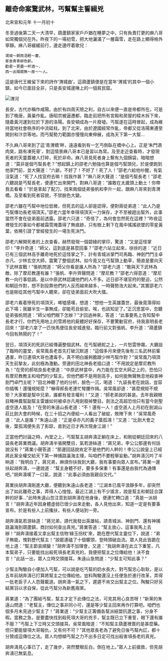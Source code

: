 ## 離奇命案驚武林，丐幫幫主誓緝兇

北宋宣和元年 十一月初十

冬至過後第二天一大清早，葫蘆鎮家家戶戶猶在睡夢之中，只有負責打更的麻八哥如常獨個兒在外。昨夜下的一場初雪，把大地灑滿了一層霜雪，走在路上顯得格外寧靜。麻八哥緩緩前行，邊走邊哼着歌兒：

```
渭城～朝雨浥輕～塵，
客舍青青柳色新。
勸君～更盡一杯酒～，
西～出陽關無～故～～人。
```

這是唐代王維留下來的詩作‘渭城曲’。這葫蘆鎮便是在當年‘渭城’的其中一個小鎮，如今已面目全非，只是長安城邊陲上的一個貧民窟。

![渭河](http://i58.tinypic.com/qpnsye.jpg)

長安，古代亦稱作咸陽。由於有四周天險之利，自古以來便一直是帝都所在。可是到了晚唐，黃巢作亂。唐昭宗被逼遷都，臨走前把所有宮殿和房屋的樑木拆下來，隨着黃河運到位於下游的洛陽。長安頓成為一片廢墟。丐幫遂在這時冒起，成為維持當地社會秩序的中流砥柱。到了北宋，由於遼國經常作亂，帝都又從洛陽東遷至開封和汴京等地。而丐幫勢力範圍亦慢慢向東伸展，成為天下第一大幫...

不久麻八哥來到了這‘青渭橋’畔，遠遠看到有一乞丐倒臥在橋中心上。正是‘朱門酒肉臭，路有凍死骨’，對這情景麻八哥本已是習以為常。及至走近查看時，才發現死者的天靈蓋被人打碎，死於非命。麻八哥見死者身上繫有九個錦袋，暗暗想道：“莫非是個丐幫長老？”想起鎮上的邵老六勉強也算是個丐幫頭兒，於是便跑到他家門前，並大聲道：“六爺，不好了！不好了！死了人！”邵老六給他吵醒，有氣沒氣道：“死了人找官府去嘛！找我作甚？”麻八哥大聲道：“是個丐幫長老！”邵老六聽說是丐幫長老，便連忙出來開門，對麻八哥道：“誰敢在太歲頭上動土！你帶我去看看！”於是拿起了配刀，找來兩個徒弟張帆和李升一起，跟麻八哥來到青渭橋。及至看到死者容貌，不禁臉色大變。

邵老六雖在丐幫中地位低微，但死去的這人卻是認得，便對兩徒弟道：“此人乃是丐幫傳功長老項頂天。”邵老六當年幸得項頂天一力保存，才不至被趕出幫外，此事當然不會在徒弟面前透露。邵老六只道：“奇怪了，為何會忽然死在這裡？”昨夜這裡發生的事如今都被霜雪掩蓋得了無痕跡，只有樹上剩下在風中搖搖欲墜的零星黃葉，依稀引證了曾經發生的一場生死決鬥。

邵老六解開死者的上衣查看，赫然發現一個碧綠的掌印，驚道：“又是這怪掌印！”李升奇道：“師父，這到底是甚麼回事？”邵老六站立起來，徐徐的道：“近日已有三個武林高手離奇地死於這怪掌之下，計有青城派掌門司馬臨、神劍門門主卓亦凡、少林玄空大師，震驚了整個武林。如今竟又在丐幫頭上動草，簡直是要向天下武林宣戰！”張帆問道：“師父你看是誰人所為？”邵老六道：“敢與天下武林為敵，除了摩尼教還有誰？”張帆、李升齊聲問道：“摩尼教？”邵老六得意道：“摩尼教一向行事低調，是以中原武林認識他們的人不多。近日卻不堪官府的壓迫，公然和朝廷作對，想不到投靠他們的人反而越來越多，一時聲勢浩大起來。”其實邵老六也是剛從其他丐幫中人聽來，卻在徒弟面前大吹大擂。

邵老六看着慘死的項頂天，唏噓感嘆，想道：“想他一生英雄蓋世，最後竟落得如此下場；我雖半生一事無成，卻能苟且偷安。唉，也該知足了。”正沉思當中，忽聽徒弟張帆問道：“師父咱們眼下怎辦？”才回過神來，答道：“此事要馬上告知幫中長老才行。你們先用地上的雪將他的屍體好好保存，不要驚動官府，待我禀明長老回來！”邵老六拿了一匹快馬便往長安城進發。臨行前又對張帆、李升道：“葫蘆鎮今回有熱鬧的了！”

翌日，項頂天的死訊已經傳遍整個武林。在丐幫總舵之上，一片愁雲慘霧。大廳設了臨時的靈堂，吳常風長老首先打破沉默道：“這個多月來便先後有三名武林前輩遇害，昨日連項大哥也遭毒手。真不明白誰夠膽跟少林丐幫作對？”吳常風乃項頂天生前摯友，此刻極為激動。旁邊的田北神長老插口道：“不用說定是摩尼教所為！”在旁的郝培良長老便道：“中原武林當中，內力能在玄空大師之上的，恐怕只有摩尼教教主和咱們的少幫主。但他們都不是用劍高手，如何能無聲無息地殺害神劍門卓門主呢？”田北神聽了他的分析，臉色一沉，喝道：“九袋長老在說話，豈容你插嘴！還懂規矩麼？”嚇得郝長老連忙彎腰作揖。吳常風卻道：“甚麼規矩不規矩？大家都是幫中兄弟，誰都有發言權利！”又道：“郝老弟說的甚是。去年我親眼目睹神農幫副幫主雷雄如何被卓亦凡用劍廢掉雙目。劍法之高超恐怕只有當今劍聖虛空道人能及！”在旁的朱遠山長老道：“不！還有一人！虛空道人上月初在劍湖山莊比劍大會的時候，在三十招之內便給一人看出了破綻，敗陣下來！”吳常風奇道：“此人是誰？”朱遠山道：“正是卓亦凡的義子葉孤鴻！”又道：“比劍大會之後，葉孤鴻便失去了影踪，直到近日才再次現身江湖！”

正當他們討論之時，內堂之上，丐幫幫主胡奔濤正躺在床上，和剛從朝廷回來的八袋長老蔣業商議。胡奔濤半張開雙目，氣若游絲道：“蔣兄弟，李公公那邊有何話說沒有？”蔣業小聲答道：“那邊回話說肯定不是他們的人幹的！李公公說皇上已經將此案全權交給天下第一神捕路瀛海主理，叫咱們不要輕舉妄動。”胡奔濤沉吟了半晌道：“我明白了。蔣兄弟，麻煩你扶我到大廳，我有事要向眾人宣布。”蔣業一邊扶起胡奔濤，一邊說道：“幫主身體不好，要多多保重！有事還是由我代為通傳吧。”胡奔濤嘆了一口氣，說道：“此事必須由我親自交代。”

蔣業扶胡奔濤剛進大廳，便聽到朱遠山長老道：“江湖本已風平浪靜多年，卻突然出了如此離奇之事，弄得人心惶惶。最近江湖上有不少謠言，說是幫主和朝廷合謀幹的好事...”此時朱遠山忽注意到胡奔濤在他身後，便連忙轉口道：“真是一派胡言！”胡奔濤近年因身體虛弱已很少出來走動，各人見他出來，知道一定是有要事宣布。於是有些人上前攙扶，有些人便站到一旁。

胡奔濤氣若游絲道：“蔣兄弟，請代我發出英雄帖，請青城派、神劍門、還有神捕路瀛海到葫蘆鎮，商討如何查出真兇。”蔣業答道：“幫主放心，這事我馬上去辦！”胡奔濤接着又拿出幫主信物‘綠玉拐杖’來，跪在歷代幫主靈位下，說道：“弟子無能，愧對歷代幫主！”說罷連磕了十個響頭，登時頭破血流。眾人見此皆跪在地上道：“幫主節哀順變！”胡奔濤不加理會，又道：“我胡奔濤在此立下重誓，凡本幫弟子，只要能找出殺死項長老真兇的，我便把幫主之位傳給他！決不食言！”此話一出，眾人立時交頭接耳。朱遠山急問道：“少幫主可知此事？”

少幫主陶駿自小便加入丐幫，可以說是吃丐幫的奶水長大，對丐幫忠心耿耿，是以五年前胡奔濤已打算將幫主之位傳給他。豈料陶駿還沒上任便急於進行改革，弄得一批老臣子人人怨聲載道。胡奔濤一氣之下，遲遲不肯交出幫主之位。陶駿只好另結黨羽以求自保，從此丐幫分為新舊兩黨。

蔣業道：“為了團結丐幫，幫主才定下此傳位之法，可見其用心良苦呀！”新黨的朱遠山問道：“老幫主，傳位之事非同小可，還是等少幫主回來再作打算吧。咱們也個多月未見過少幫主了！”蔣業道：“少幫主正籌備各幫派結盟抗遼之事，分身不暇。當務之急，是要盡快找到殺死項大哥的兇手，幫主既已立下重誓，眼下還有誰不服？”丐幫上下立時又交頭接耳。吳常風暗道：“不知幫主葫蘆裡賣的是甚麼藥。但只要能替項大哥報仇，又有何不可？”其他眾長老為了避免日後丐幫內訌，都十分贊成這傳位之法。眾人均想傾丐幫之力不出多日定可找出殺害項長老的真兇。

胡奔濤見心事已了，走了幾步，突然雙眼反白，倒在地上。”眾人上前搶救，但見胡奔濤已無氣息。

